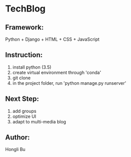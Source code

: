 # TechBlog

## Framework:
Python + Django + HTML + CSS + JavaScript

## Instruction:
1. install python (3.5)
2. create virtual environment through 'conda'
3. git clone 
4. in the project folder, run 'python manage.py runserver'

## Next Step:
1. add groups
2. optimize UI
3. adapt to multi-media blog

## Author:
Hongli Bu
